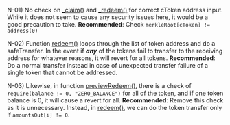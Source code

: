 N-01) No check on [_claim()](https://github.com/code-423n4/2022-09-tribe/blob/main/contracts/shutdown/fuse/RariMerkleRedeemer.sol#L165) and [_redeem()](https://github.com/code-423n4/2022-09-tribe/blob/main/contracts/shutdown/fuse/RariMerkleRedeemer.sol#L201) for correct cToken address input. While it does not seem to cause any security issues here, it would be a good precaution to take.
**Recommended**: Check `merkleRoot[cToken] != address(0)`

N-02) Function [redeem()](https://github.com/code-423n4/2022-09-tribe/blob/main/contracts/shutdown/redeem/TribeRedeemer.sol#L64) loops through the list of token address and do a safeTransfer. In the event if ***any*** of the tokens fail to transfer to the receiving address for whatever reasons, it will revert for all tokens. 
**Recommended**: Do a normal transfer instead in case of unexpected transfer failure of a single token that cannot be addressed.

N-03) Likewise, in function [previewRedeem()](https://github.com/code-423n4/2022-09-tribe/blob/main/contracts/shutdown/redeem/TribeRedeemer.sol#L55), there is a check of `require(balance != 0, "ZERO_BALANCE")` for all of the token, and if one token balance is 0, it will cause a revert for all.
**Recommended**: Remove this check as it is unnecessary. Instead, in [redeem()](https://github.com/code-423n4/2022-09-tribe/blob/main/contracts/shutdown/redeem/TribeRedeemer.sol#L64), we can do the token transfer only if `amountsOut[i] != 0`.
